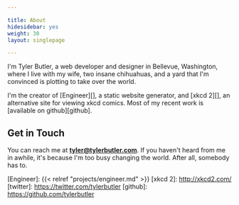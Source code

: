 ```yaml
---

title: About
hidesidebar: yes
weight: 30
layout: singlepage

---
```


I'm Tyler Butler, a web developer and designer in Bellevue, Washington, where I live with my wife, two insane
chihuahuas, and a yard that I'm convinced is plotting to take over the world.

I'm the creator of [Engineer][], a static website generator, and [xkcd 2][], an alternative site for viewing
xkcd comics. Most of my recent work is [available on github][github].

## Get in Touch

You can reach me at **tyler@tylerbutler.com**. If you haven't heard from me
in awhile, it's because I'm too busy changing the world. After all, somebody has to.

[Engineer]: {{< relref "projects/engineer.md" >}}
[xkcd 2]: http://xkcd2.com/
[twitter]: https://twitter.com/tylerbutler
[github]: https://github.com/tylerbutler
